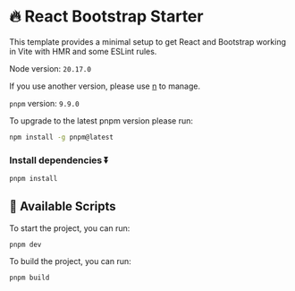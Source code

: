 # 🔥 React Bootstrap Starter

This template provides a minimal setup to get React and Bootstrap working in Vite with HMR and some ESLint rules.

Node version: `20.17.0`

If you use another version, please use [n](https://github.com/tj/n) to manage.

`pnpm` version: `9.9.0`

To upgrade to the latest pnpm version please run:

```bash
npm install -g pnpm@latest
```

### Install dependencies ⏬

```bash
pnpm install
```

## 🚀 Available Scripts

To start the project, you can run:

```
pnpm dev
```

To build the project, you can run:

```
pnpm build
```
